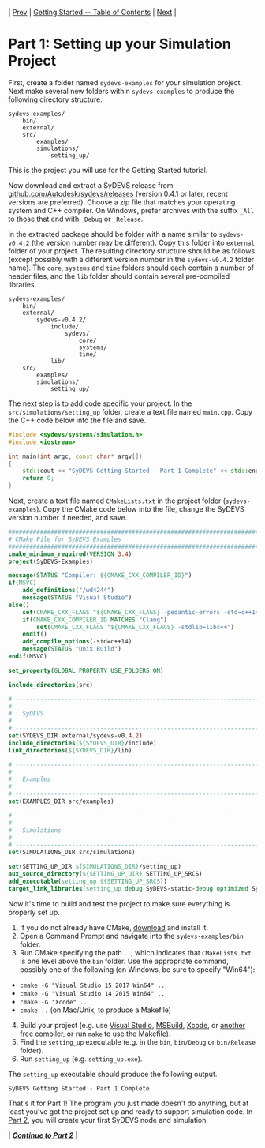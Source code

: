 | [Prev](index.html) | [Getting Started -- Table of Contents](index.html) | [Next](part02.html) |
# Part 1:  Setting up your Simulation Project

First, create a folder named `sydevs-examples` for your simulation project. Next make several new folders within `sydevs-examples` to produce the following directory structure.

```
sydevs-examples/
    bin/
    external/
    src/
        examples/
        simulations/
            setting_up/
```

This is the project you will use for the Getting Started tutorial.

Now download and extract a SyDEVS release from [github.com/Autodesk/sydevs/releases](https://github.com/Autodesk/sydevs/releases) (version 0.4.1 or later, recent versions are preferred). Choose a zip file that matches your operating system and C++ compiler. On Windows, prefer archives with the suffix `_All` to those that end with `_Debug` or `_Release`.

In the extracted package should be folder with a name similar to `sydevs-v0.4.2` (the version number may be different). Copy this folder into `external` folder of your project. The resulting directory structure should be as follows (except possibly with a different version number in the `sydevs-v0.4.2` folder name). The `core`, `systems` and `time` folders should each contain a number of header files, and the `lib` folder should contain several pre-compiled libraries.
```
sydevs-examples/
    bin/
    external/
        sydevs-v0.4.2/
            include/
                sydevs/
                    core/
                    systems/
                    time/
            lib/
    src/
        examples/
        simulations/
            setting_up/
```

The next step is to add code specific your project. In the `src/simulations/setting_up` folder, create a text file named `main.cpp`. Copy the C++ code below into the file and save.

```cpp
#include <sydevs/systems/simulation.h>
#include <iostream>

int main(int argc, const char* argv[])
{
    std::cout << "SyDEVS Getting Started - Part 1 Complete" << std::endl;
    return 0;
}
```

Next, create a text file named `CMakeLists.txt` in the project folder (`sydevs-examples`). Copy the CMake code below into the file, change the SyDEVS version number if needed, and save.

```cmake
################################################################################
# CMake File for SyDEVS Examples
################################################################################
cmake_minimum_required(VERSION 3.4)
project(SyDEVS-Examples)

message(STATUS "Compiler: ${CMAKE_CXX_COMPILER_ID}")
if(MSVC)
    add_definitions("/wd4244")
    message(STATUS "Visual Studio")
else()
    set(CMAKE_CXX_FLAGS "${CMAKE_CXX_FLAGS} -pedantic-errors -std=c++14 ${WARNING_FLAGS}")
    if(CMAKE_CXX_COMPILER_ID MATCHES "Clang")
        set(CMAKE_CXX_FLAGS "${CMAKE_CXX_FLAGS} -stdlib=libc++")
    endif()
    add_compile_options(-std=c++14)
    message(STATUS "Unix Build")
endif(MSVC)

set_property(GLOBAL PROPERTY USE_FOLDERS ON)

include_directories(src)

# ------------------------------------------------------------------------------
#
#   SyDEVS
#
# ------------------------------------------------------------------------------
set(SYDEVS_DIR external/sydevs-v0.4.2)
include_directories(${SYDEVS_DIR}/include)
link_directories(${SYDEVS_DIR}/lib)

# ------------------------------------------------------------------------------
#
#   Examples
#
# ------------------------------------------------------------------------------
set(EXAMPLES_DIR src/examples)

# ------------------------------------------------------------------------------
#
#   Simulations
#
# ------------------------------------------------------------------------------
set(SIMULATIONS_DIR src/simulations)

set(SETTING_UP_DIR ${SIMULATIONS_DIR}/setting_up)
aux_source_directory(${SETTING_UP_DIR} SETTING_UP_SRCS)
add_executable(setting_up ${SETTING_UP_SRCS})
target_link_libraries(setting_up debug SyDEVS-static-debug optimized SyDEVS-static)
```

Now it's time to build and test the project to make sure everything is properly set up.

1. If you do not already have CMake, [download](http://www.cmake.org/) and install it.
2. Open a Command Prompt and navigate into the `sydevs-examples/bin` folder.
3. Run CMake specifying the path `..`, which indicates that `CMakeLists.txt` is one level above the `bin` folder. Use the appropriate command, possibly one of the following (on Windows, be sure to specify "Win64"):
  - `cmake -G "Visual Studio 15 2017 Win64" ..`
  - `cmake -G "Visual Studio 14 2015 Win64" ..`
  - `cmake -G "Xcode" ..`
  - `cmake ..` (on Mac/Unix, to produce a Makefile)
4. Build your project (e.g. use [Visual Studio](https://www.visualstudio.com/vs/), [MSBuild](https://msdn.microsoft.com/en-us/library/dd393574.aspx), [Xcode](https://developer.apple.com/xcode/), or [another free compiler](https://isocpp.org/get-started), or run `make` to use the Makefile).
5. Find the `setting_up` executable (e.g. in the `bin`, `bin/Debug` or `bin/Release` folder).
6. Run `setting_up` (e.g. `setting_up.exe`).

The `setting_up` executable should produce the following output.

```
SyDEVS Getting Started - Part 1 Complete
```

That's it for Part 1! The program you just made doesn't do anything, but at least you've got the project set up and ready to support simulation code. In [Part 2](part02.html), you will create your first SyDEVS node and simulation.

| [***Continue to Part 2***](part02.html) |
